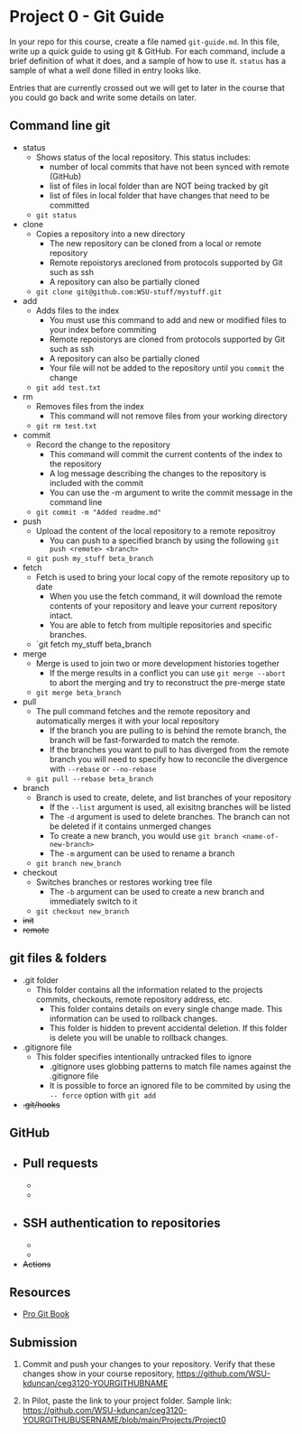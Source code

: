 # Project 0 - Git Guide

In your repo for this course, create a file named `git-guide.md`. In this file, write up a quick guide to using git & GitHub. For each command, include a brief definition of what it does, and a sample of how to use it. `status` has a sample of what a well done filled in entry looks like.

Entries that are currently crossed out we will get to later in the course that you could go back and write some details on later.

## Command line git

- status
  - Shows status of the local repository. This status includes:
    - number of local commits that have not been synced with remote (GitHub)
    - list of files in local folder than are NOT being tracked by git
    - list of files in local folder that have changes that need to be committed
  - `git status`
- clone
  - Copies a repository into a new directory
    - The new repository can be cloned from a local or remote repository
    - Remote repoistorys arecloned from protocols supported by Git such as ssh
    - A repository can also be partially cloned
  - `git clone git@github.com:WSU-stuff/mystuff.git`
- add
  - Adds files to the index
    - You must use this command to add and new or modified files to your index before commiting
    - Remote repoistorys are cloned from protocols supported by Git such as ssh
    - A repository can also be partially cloned
    - Your file will not be added to the repository until you `commit` the change
  - `git add test.txt`
- rm
  - Removes files from the index
    - This command will not remove files from your working directory
  - `git rm test.txt`
- commit
  - Record the change to the repository 
    - This command will commit the current contents of the index to the repository
    - A log message describing the changes to the repository is included with the commit
    - You can use the -m argument to write the commit message in the command line
  - `git commit -m "Added readme.md"`
- push
  - Upload the content of the local repository to a remote repositroy 
    - You can push to a specified branch by using the following `git push <remote> <branch>`
  - `git push my_stuff beta_branch`
- fetch
  - Fetch is used to bring your local copy of the remote repository up to date
    - When you use the fetch command, it will download the remote contents of your repository and leave your current repository intact.
    - You are able to fetch from multiple repositories and specific branches.
  - `git fetch my_stuff beta_branch
- merge  
  - Merge is used to join two or more development histories together
    - If the merge results in a conflict you can use `git merge --abort` to abort the merging and try to reconstruct the pre-merge state
  - `git merge beta_branch`
- pull
  - The pull command fetches and the remote repository and automatically merges it with your local repository
    - If the branch you are pulling to is behind the remote branch, the branch will be fast-forwarded to match the remote.
    - If the branches you want to pull to has diverged from the remote branch you will need to specify how to reconcile the divergence with `--rebase` or `--no-rebase`
  - `git pull --rebase beta_branch`
- branch
  - Branch is used to create, delete, and list branches of your repository
    - If the `--list` argument is used, all exisitng branches will be listed
    - The `-d` argument is used to delete branches. The branch can not be deleted if it contains unmerged changes
    - To create a new branch, you would use `git branch <name-of-new-branch>`
    - The `-m` argument can be used to rename a branch
  - `git branch new_branch`
- checkout
  - Switches branches or restores working tree file
    - The `-b` argument can be used to create a new branch and immediately switch to it
  - `git checkout new_branch`
- ~~init~~
- ~~remote~~

## git files & folders

- .git folder
  - This folder contains all the information related to the projects commits, checkouts, remote repository address, etc. 
    - This folder contains details on every single change made. This information can be used to rollback changes.
    - This folder is hidden to prevent accidental deletion. If this folder is delete you will be unable to rollback changes.
- .gitignore file
  - This folder specifies intentionally untracked files to ignore
    - .gitignore uses globbing patterns to match file names against the .gitignore file
    - It is possible to force an ignored file to be commited by using the `-- force` option with `git add`
- ~~.git/hooks~~

## GitHub

- Pull requests
  -
    - 
  - 
- SSH authentication to repositories
  - 
    - 
  - 
- ~~Actions~~

## Resources

- [Pro Git Book](https://git-scm.com/book/en/v2)

## Submission

1. Commit and push your changes to your repository. Verify that these changes show in your course repository, https://github.com/WSU-kduncan/ceg3120-YOURGITHUBNAME

2. In Pilot, paste the link to your project folder. Sample link: https://github.com/WSU-kduncan/ceg3120-YOURGITHUBUSERNAME/blob/main/Projects/Project0

